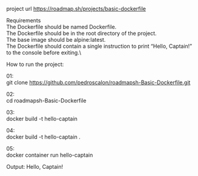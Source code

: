 project url https://roadmap.sh/projects/basic-dockerfile

Requirements \
The Dockerfile should be named Dockerfile.\
The Dockerfile should be in the root directory of the project.\
The base image should be alpine:latest.\
The Dockerfile should contain a single instruction to print “Hello, Captain!” to the console before exiting.\

How to run the project: 

01:\
git clone https://github.com/pedroscalon/roadmapsh-Basic-Dockerfile.git

02:\
cd roadmapsh-Basic-Dockerfile

03:\
docker build -t hello-captain

04:\
docker build -t hello-captain .

05:\
docker container run hello-captain

Output:
Hello, Captain!
